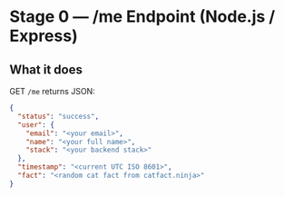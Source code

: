 # Stage 0 — /me Endpoint (Node.js / Express)

## What it does
GET `/me` returns JSON:
```json
{
  "status": "success",
  "user": {
    "email": "<your email>",
    "name": "<your full name>",
    "stack": "<your backend stack>"
  },
  "timestamp": "<current UTC ISO 8601>",
  "fact": "<random cat fact from catfact.ninja>"
}
